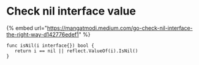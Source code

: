 # Check nil interface value

{% embed url="https://mangatmodi.medium.com/go-check-nil-interface-the-right-way-d142776edef1" %}

```text
func isNil(i interface{}) bool {                        
   return i == nil || reflect.ValueOf(i).IsNil()                       }
```


